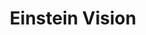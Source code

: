 ---
layout: page
title: Einstein Vision
description: Perception pipeline for Autonomous Vehicles
img: assets/img/project2/einstein_vision.gif
redirect: https://github.com/pradnyas5/Einstein-Vision
importance: 2
category: deep learning
---